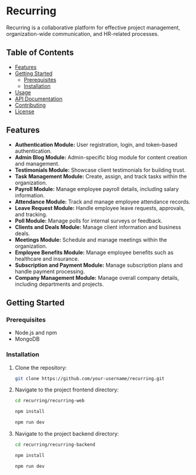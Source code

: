 # Recurring

Recurring is a collaborative platform for effective project management, organization-wide communication, and HR-related processes.

## Table of Contents

- [Features](#features)
- [Getting Started](#getting-started)
  - [Prerequisites](#prerequisites)
  - [Installation](#installation)
- [Usage](#usage)
- [API Documentation](#api-documentation)
- [Contributing](#contributing)
- [License](#license)

## Features

- **Authentication Module:** User registration, login, and token-based authentication.
- **Admin Blog Module:** Admin-specific blog module for content creation and management.
- **Testimonials Module:** Showcase client testimonials for building trust.
- **Task Management Module:** Create, assign, and track tasks within the organization.
- **Payroll Module:** Manage employee payroll details, including salary information.
- **Attendance Module:** Track and manage employee attendance records.
- **Leave Request Module:** Handle employee leave requests, approvals, and tracking.
- **Poll Module:** Manage polls for internal surveys or feedback.
- **Clients and Deals Module:** Manage client information and business deals.
- **Meetings Module:** Schedule and manage meetings within the organization.
- **Employee Benefits Module:** Manage employee benefits such as healthcare and insurance.
- **Subscription and Payment Module:** Manage subscription plans and handle payment processing.
- **Company Management Module:** Manage overall company details, including departments and projects.

## Getting Started

### Prerequisites

- Node.js and npm
- MongoDB

### Installation

1. Clone the repository:

   ```bash
   git clone https://github.com/your-username/recurring.git
   ```

2. Navigate to the project frontend directory:

   ```bash
   cd recurring/recurring-web
   ```

   ```bash
   npm install
   ```

   ```bash
   npm run dev
   ```

3. Navigate to the project backend directory:

   ```bash
   cd recurring/recurring-backend
   ```

   ```bash
   npm install
   ```

   ```bash
   npm run dev
   ```
